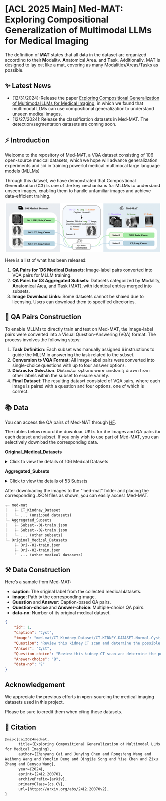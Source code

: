 # [ACL 2025 Main] Med-MAT: Exploring Compositional Generalization of Multimodal LLMs for Medical Imaging

The definition of **MAT** states that all data in the dataset are organized according to their **M**odality, **A**natomical Area, and **T**ask. Additionally, MAT is designed to lay out like a mat, covering as many Modalities/Areas/Tasks as possible.

## ✨ Latest News
- [12/31/2024]: Release the paper [Exploring Compositional Generalization of Multimodal LLMs for Medical Imaging](https://arxiv.org/abs/2412.20070v2), in which we found that multimodal LLMs can use compositional generalization to understand unseen medical images.
- [12/27/2024]: Release the classification datasets in Med-MAT. The detection/segmentation datasets are coming soon.

## ⚡ Introduction
Welcome to the repository of Med-MAT, a VQA dataset consisting of 106 open-source medical datasets, which we hope will advance generalization experiments and aid in training powerful medical multimodal large language models (MLLMs)

Through this dataset, we have demonstrated that Compositional Generalization (CG) is one of the key mechanisms for MLLMs to understand unseen images, enabling them to handle unfamiliar images and achieve data-efficient training.

<div align=center>
<img src="assets/process-medmat.jpg" width = "800" alt="medmat" align=center/>
</div>

Here is a list of what has been released:

1. **QA Pairs for 106 Medical Datasets**: Image-label pairs converted into VQA pairs for MLLM training.
2. **QA Pairs for 53 Aggregated Subsets**: Datasets categorized by **M**odality, **A**natomical Area, and **T**ask (MAT), with identical entries merged into subsets.
3. **Image Download Links**: Some datasets cannot be shared due to licensing. Users can download them to specified directories.


## 💭 QA Pairs Construction

To enable MLLMs to directly train and test on Med-MAT, the image-label pairs were converted into a Visual Question-Answering (VQA) format. The process involves the following steps:
1. **Task Definition**: Each subset was manually assigned 6 instructions to guide the MLLM in answering the task related to the subset.
2. **Conversion to VQA Format**: All image-label pairs were converted into single-choice questions with up to four answer options.
3. **Distractor Selection**: Distractor options were randomly drawn from other labels within the subset to ensure variety.
4. **Final Dataset**: The resulting dataset consisted of VQA pairs, where each image is paired with a question and four options, one of which is correct.


## 📚 Data

You can access the QA pairs of Med-MAT through [HF](https://huggingface.co/datasets/FreedomIntelligence/Med-MAT).

The tables below record the download URLs for the images and QA pairs for each dataset and subset. If you only wish to use part of Med-MAT, you can selectively download the corresponding data.

**Original_Medical_Datasets**
<details>
<summary>Click to view the details of 106 Medical Datasets</summary>

| **No.** | **Name with link** | **Modality** | **Area** | **Task** | **QA** |
| ------ | ------- | ------- | -------- | -------- | -------- |
| 1 |[Intel and MobileODT Cervical Screening](https://www.kaggle.com/competitions/intel-mobileodt-cervical-cancer-screening/data)|Co|Cervix|Cervix Type in Screening|[HF](https://huggingface.co/datasets/FreedomIntelligence/Med-MAT/blob/main/Original_Medical_Datasets/ori--01-train.json)|
| 2 |[CT Kindney Dataset](https://www.kaggle.com/datasets/nazmul0087/ct-kidney-dataset-normal-cyst-tumor-and-stone)|CT|Kidney|Normal or Cyst or Tumor|[HF](https://huggingface.co/datasets/FreedomIntelligence/Med-MAT/blob/main/Original_Medical_Datasets/ori--02-train.json)|
| 3 |[SARS-COV-2 Ct-Scan](https://www.kaggle.com/datasets/plameneduardo/sarscov2-ctscan-dataset)|CT|Lung|COVID19, Classification Dataset|[HF](https://huggingface.co/datasets/FreedomIntelligence/Med-MAT/blob/main/Original_Medical_Datasets/ori--03-train.json)|
| 4 |[COVID CT COVID-CT](https://tianchi.aliyun.com/dataset/106604)|CT|Lung|COVID19, Classification Dataset.|[HF](https://huggingface.co/datasets/FreedomIntelligence/Med-MAT/blob/main/Original_Medical_Datasets/ori--04-train.json)|
| 5 |[Chest CT-Scan](https://tianchi.aliyun.com/dataset/93929)|CT|Lung|Cancer, 3 Cancer Categories, Multiple Classification Dataset|[HF](https://huggingface.co/datasets/FreedomIntelligence/Med-MAT/blob/main/Original_Medical_Datasets/ori--05-train.json)|
| 6 |[COVID-19-CT SCAN IMAGES](https://tianchi.aliyun.com/dataset/93666)|CT|Lung|COVID19, Classification|[HF](https://huggingface.co/datasets/FreedomIntelligence/Med-MAT/blob/main/Original_Medical_Datasets/ori--06-train.json)|
| 7 |[Head CT](https://www.kaggle.com/datasets/felipekitamura/head-ct-hemorrhage?select=labels.csv)|CT|Brain|Head Hemorrhage|[HF](https://huggingface.co/datasets/FreedomIntelligence/Med-MAT/blob/main/Original_Medical_Datasets/ori--07-train.json)|
| 8 |[CT of Brain](https://www.kaggle.com/datasets/trainingdatapro/computed-tomography-ct-of-the-brain)|CT|Brain|Head Cancer|[HF](https://huggingface.co/datasets/FreedomIntelligence/Med-MAT/blob/main/Original_Medical_Datasets/ori--08-train.json)|
| 9 |[MED-NODE](https://www.cs.rug.nl/~imaging/databases/melanoma_naevi/)|Der|Skin|Melanoma or Naevus|[HF](https://huggingface.co/datasets/FreedomIntelligence/Med-MAT/blob/main/Original_Medical_Datasets/ori--09-train.json)|
| 10 |[ISIC 2020](https://challenge2020.isic-archive.com/)|Der|Skin|Melanoma, Benign or Malignant|[HF](https://huggingface.co/datasets/FreedomIntelligence/Med-MAT/blob/main/Original_Medical_Datasets/ori--10-train.json)|
| 11 |[PED-UFES-20](https://data.mendeley.com/datasets/zr7vgbcyr2/1)|Der|Skin|Skin Multi Classification|[HF](https://huggingface.co/datasets/FreedomIntelligence/Med-MAT/blob/main/Original_Medical_Datasets/ori--11-train.json)|
| 12 |[Web-scraped Skin Image](https://www.kaggle.com/datasets/arafathussain/monkeypox-skin-image-dataset-2022)|Der|Skin|Skin Desease Multi Classification|[HF](https://huggingface.co/datasets/FreedomIntelligence/Med-MAT/blob/main/Original_Medical_Datasets/ori--12-train.json)|
| 13 |[ISBI 2016](https://www.kaggle.com/datasets/angelachristabel/isbi-2016?select=Training_GroundTruth.csv)|Der|Skin|Skin Lesion Classification|[HF](https://huggingface.co/datasets/FreedomIntelligence/Med-MAT/blob/main/Original_Medical_Datasets/ori--13-train.json)|
| 14 |[ISIC 2019](https://www.kaggle.com/datasets/andrewmvd/isic-2019)|Der|Skin|Skin Desease Multi Classification|[HF](https://huggingface.co/datasets/FreedomIntelligence/Med-MAT/blob/main/Original_Medical_Datasets/ori--14-train.json)|
| 15 |[Skin Cancer ISIC](https://www.kaggle.com/datasets/nodoubttome/skin-cancer9-classesisic)|Der|Skin|Skin Cancer Multi Classification|[HF](https://huggingface.co/datasets/FreedomIntelligence/Med-MAT/blob/main/Original_Medical_Datasets/ori--15-train.json)|
| 16 |[Dental Condition Dataset](https://www.kaggle.com/datasets/salmansajid05/oral-diseases/data)|DP|Teeth|Teeth condition classification|[HF](https://huggingface.co/datasets/FreedomIntelligence/Med-MAT/blob/main/Original_Medical_Datasets/ori--16-train.json)|
| 17 |[Oral Cancer Dataset](https://www.kaggle.com/datasets/zaidpy/oral-cancer-dataset)|DP|Teeth|Oral cancer Classification|[HF](https://huggingface.co/datasets/FreedomIntelligence/Med-MAT/blob/main/Original_Medical_Datasets/ori--17-train.json)|
| 18 |[The Nerthus Dataset](https://datasets.simula.no/nerthus/)|End|Intestine|Cleanliness level|[HF](https://huggingface.co/datasets/FreedomIntelligence/Med-MAT/blob/main/Original_Medical_Datasets/ori--18-train.json)|
| 19 |[Endoscopic Bladder Tissue](https://commons.datacite.org/doi.org/10.5281/zenodo.7741475)|End|Bladder|Canser Degree Classification|[HF](https://huggingface.co/datasets/FreedomIntelligence/Med-MAT/blob/main/Original_Medical_Datasets/ori--19-train.json)|
| 20 |[Kvasir](https://www.kaggle.com/datasets/meetnagadia/kvasir-dataset)|End|Intestine|Multi Disease Classification|[HF](https://huggingface.co/datasets/FreedomIntelligence/Med-MAT/blob/main/Original_Medical_Datasets/ori--20-train.json)|
| 21 |[ACRIMA](https://figshare.com/s/c2d31f850af14c5b5232)|FP|Fundus|Glaucoma|[HF](https://huggingface.co/datasets/FreedomIntelligence/Med-MAT/blob/main/Original_Medical_Datasets/ori--21-train.json)|
| 22 |[Augemnted ocular diseases AOD](https://www.kaggle.com/datasets/nurmukhammed7/augemnted-ocular-diseases)|FP|Fundus|Multi Classification of eye diseases|[HF](https://huggingface.co/datasets/FreedomIntelligence/Med-MAT/blob/main/Original_Medical_Datasets/ori--22-train.json)|
| 23 |[JSIEC](https://www.kaggle.com/datasets/linchundan/fundusimage1000)|FP|Fundus|Multi Classification of eye diseases|[HF](https://huggingface.co/datasets/FreedomIntelligence/Med-MAT/blob/main/Original_Medical_Datasets/ori--23-train.json)|
| 24 |[Multi-Label Retinal Diseases](https://data.mendeley.com/datasets/pc4mb3h8hz/1)|FP|Fundus|Multi Classification of eye diseases|[HF](https://huggingface.co/datasets/FreedomIntelligence/Med-MAT/blob/main/Original_Medical_Datasets/ori--24-train.json)|
| 25 |[RFMiD 2.0](https://github.com/openmedlab/Awesome-Medical-Dataset/blob/main/resources/RFMiD.md)|FP|Fundus|Multi Classification of eye diseases|[HF](https://huggingface.co/datasets/FreedomIntelligence/Med-MAT/blob/main/Original_Medical_Datasets/ori--25-train.json)|
| 26 |[ToxoFundus(Data Processed Paper)](https://www.kaggle.com/datasets/nafin59/ocular-toxoplasmosis-fundus-images-dataset)|FP|Fundus|Ocular toxoplasmosis|[HF](https://huggingface.co/datasets/FreedomIntelligence/Med-MAT/blob/main/Original_Medical_Datasets/ori--26-train.json)|
| 27 |[ToxoFundus(Data Raw 6class All)](https://www.kaggle.com/datasets/nafin59/ocular-toxoplasmosis-fundus-images-dataset)|FP|Fundus|Ocular toxoplasmosis|[HF](https://huggingface.co/datasets/FreedomIntelligence/Med-MAT/blob/main/Original_Medical_Datasets/ori--27-train.json)|
| 28 |[Adam dataset](https://www.kaggle.com/datasets/xiaoliang2121/adamdataset)|FP|Fundus|Age-related Macular Degeneration|[HF](https://huggingface.co/datasets/FreedomIntelligence/Med-MAT/blob/main/Original_Medical_Datasets/ori--28-train.json)|
| 29 |[APTOS 2019 Blindness](https://www.kaggle.com/competitions/aptos2019-blindness-detection)|FP|Fundus|Blindness Level Identification 0~4|[HF](https://huggingface.co/datasets/FreedomIntelligence/Med-MAT/blob/main/Original_Medical_Datasets/ori--29-train.json)|
| 30 |[DRIMBD](https://www.kaggle.com/datasets/subhajournal/drimdb-diabetic-retinopathy-images-database)|FP|Fundus|Quality Testing of Retinal Images|[HF](https://huggingface.co/datasets/FreedomIntelligence/Med-MAT/blob/main/Original_Medical_Datasets/ori--30-train.json)|
| 31 |[Glaucoma Detection](https://www.kaggle.com/datasets/sshikamaru/glaucoma-detection)|FP|Fundus|Glaucoma Classification|[HF](https://huggingface.co/datasets/FreedomIntelligence/Med-MAT/blob/main/Original_Medical_Datasets/ori--31-train.json)|
| 32 |[AIROGS](https://zenodo.org/records/93241)|FP|Fundus|Glaucoma Classification|[HF](https://huggingface.co/datasets/FreedomIntelligence/Med-MAT/blob/main/Original_Medical_Datasets/ori--32-train.json)|
| 33 |[ICPR-HEp-2](https://github.com/KaikaiZhao/HEp-2_cell_classification)|Mic|Cell|Multi Classification|[HF](https://huggingface.co/datasets/FreedomIntelligence/Med-MAT/blob/main/Original_Medical_Datasets/ori--33-train.json)|
| 34 |[SICAPv2](https://data.mendeley.com/datasets/9xxm58dvs3/1)|Mic|Cell|Cancer Degree Classification|[HF](https://huggingface.co/datasets/FreedomIntelligence/Med-MAT/blob/main/Original_Medical_Datasets/ori--34-train.json)|
| 35 |[Blood Cell Images](https://www.kaggle.com/datasets/paultimothymooney/blood-cells)|Mic|Cell|Blood Cell Classificaion (Multi)|[HF](https://huggingface.co/datasets/FreedomIntelligence/Med-MAT/blob/main/Original_Medical_Datasets/ori--35-train.json)|
| 36 |[BreakHis](https://www.kaggle.com/datasets/ambarish/breakhis)|Mic|Cell|Cell type and beginormag|[HF](https://huggingface.co/datasets/FreedomIntelligence/Med-MAT/blob/main/Original_Medical_Datasets/ori--36-train.json)|
| 37 |[Chaoyang](https://bupt-ai-cz.github.io/HSA-NRL/)|Mic|Cell|Multi Classification of pathologists|[HF](https://huggingface.co/datasets/FreedomIntelligence/Med-MAT/blob/main/Original_Medical_Datasets/ori--37-train.json)|
| 38 |[HuSHeM](https://data.mendeley.com/datasets/tt3yj2pf38/3)|Mic|Cell|Sperm Head Morphology Classificaion|[HF](https://huggingface.co/datasets/FreedomIntelligence/Med-MAT/blob/main/Original_Medical_Datasets/ori--38-train.json)|
| 39 |[Bone Marrow Cell Classification](https://www.kaggle.com/datasets/andrewmvd/bone-marrow-cell-classification)|Mic|Cell|Bone Marrow Cell Classification|[HF](https://huggingface.co/datasets/FreedomIntelligence/Med-MAT/blob/main/Original_Medical_Datasets/ori--39-train.json)|
| 40 |[NCT-CRC-HE-100K](https://zenodo.org/records/1214456)|Mic|Cell|Multi Classification|[HF](https://huggingface.co/datasets/FreedomIntelligence/Med-MAT/blob/main/Original_Medical_Datasets/ori--40-train.json)|
| 41 |[Malignant Lymphoma Classification](https://www.kaggle.com/datasets/andrewmvd/malignant-lymphoma-classification)|Mic|Cell|Multi Classification|[HF](https://huggingface.co/datasets/FreedomIntelligence/Med-MAT/blob/main/Original_Medical_Datasets/ori--41-train.json)|
| 42 |[Histopathologic Cancer Detection](https://www.kaggle.com/c/histopathologic-cancer-detection/data)|Mic|Cell|Cancer Classification|[HF](https://huggingface.co/datasets/FreedomIntelligence/Med-MAT/blob/main/Original_Medical_Datasets/ori--42-train.json)|
| 43 |[LC25000](https://www.kaggle.com/datasets/xilezhu/lc25000)|Mic|Cell|Multi Classification of Lung and Colon|[HF](https://huggingface.co/datasets/FreedomIntelligence/Med-MAT/blob/main/Original_Medical_Datasets/ori--43-train.json)|
| 44 |[Brain Tumor 17 Classes](https://www.kaggle.com/datasets/fernando2rad/brain-tumor-mri-images-17-classes)|MRI|Brain|Multi Classification|[HF](https://huggingface.co/datasets/FreedomIntelligence/Med-MAT/blob/main/Original_Medical_Datasets/ori--44-train.json)|
| 45 |[Tumor Classification](https://www.kaggle.com/datasets/masoudnickparvar/brain-tumor-mri-dataset)|MRI|Brain|Pituitary or Glioma or Meningioma or Notumor|[HF](https://huggingface.co/datasets/FreedomIntelligence/Med-MAT/blob/main/Original_Medical_Datasets/ori--45-train.json)|
| 46 |[Malignant Lymphoma Classification](https://www.kaggle.com/datasets/andrewmvd/malignant-lymphoma-classification)|OCT|Retina|Multi Classification of eye diseases|[HF](https://huggingface.co/datasets/FreedomIntelligence/Med-MAT/blob/main/Original_Medical_Datasets/ori--46-train.json)|
| 47 |[Retinal OCT-C8](https://www.kaggle.com/datasets/obulisainaren/retinal-oct-c8)|OCT|Retina|Multi Classification of eye diseases|[HF](https://huggingface.co/datasets/FreedomIntelligence/Med-MAT/blob/main/Original_Medical_Datasets/ori--47-train.json)|
| 48 |[BUSI](https://www.kaggle.com/datasets/sabahesaraki/breast-ultrasound-images-dataset)|US|Breast|Breast Cancer|[HF](https://huggingface.co/datasets/FreedomIntelligence/Med-MAT/blob/main/Original_Medical_Datasets/ori--48-train.json)|
| 49 |[Digital Knee X-Ray Images](https://data.mendeley.com/datasets/t9ndx37v5h/1)|X-Ray|Bones|Degree Classification of Knee|[HF](https://huggingface.co/datasets/FreedomIntelligence/Med-MAT/blob/main/Original_Medical_Datasets/ori--49-train.json)|
| 50 |[Bone Fracture Multi-Region X-ray Data](https://www.kaggle.com/datasets/preetviradiya/brian-tumor-dataset)|X-Ray|Bones|Fractured Classification|[HF](https://huggingface.co/datasets/FreedomIntelligence/Med-MAT/blob/main/Original_Medical_Datasets/ori--50-train.json)|
| 51 |[Fracture detection](https://www.kaggle.com/datasets/devbatrax/fracture-detection-using-x-ray-images)|X-Ray|Bones|Fractured Classification|[HF](https://huggingface.co/datasets/FreedomIntelligence/Med-MAT/blob/main/Original_Medical_Datasets/ori--51-train.json)|
| 52 |[The vertebrae X-ray image](https://www.kaggle.com/datasets/yasserhessein/the-vertebrae-xray-images)|X-Ray|Bones|Vertebrae|[HF](https://huggingface.co/datasets/FreedomIntelligence/Med-MAT/blob/main/Original_Medical_Datasets/ori--52-train.json)|
| 53 |[Knee Osteoarthritis Dataset](https://www.kaggle.com/datasets/shashwatwork/knee-osteoarthritis-dataset-with-severity)|X-Ray|Bones|Knee Osteoarthritis with severity grading|[HF](https://huggingface.co/datasets/FreedomIntelligence/Med-MAT/blob/main/Original_Medical_Datasets/ori--53-train.json)|
| 54 |[Shenzhen Chest X-Ray Set](https://lhncbc.nlm.nih.gov/LHC-downloads/downloads.html#tuberculosis-image-data-sets)|X-Ray|Lung|COVID19, Classification Dataset.|[HF](https://huggingface.co/datasets/FreedomIntelligence/Med-MAT/blob/main/Original_Medical_Datasets/ori--54-train.json)|
| 55 |[Chest X-ray PD](https://data.mendeley.com/datasets/jctsfj2sfn/1)|X-Ray|Lung|COVID and Pneumonia|[HF](https://huggingface.co/datasets/FreedomIntelligence/Med-MAT/blob/main/Original_Medical_Datasets/ori--55-train.json)|
| 56 |[COVID-19 CHEST X-RAY DATABASE](https://www.heywhale.com/mw/dataset/6027caee891f960015c863d7/content)|X-Ray|Lung|COVID and Pneumonia|[HF](https://huggingface.co/datasets/FreedomIntelligence/Med-MAT/blob/main/Original_Medical_Datasets/ori--56-train.json)|
|  |[COVIDGR](https://github.com/ari-dasci/covidgr)|X-Ray|Lung|COVID19, Classification|[HF](https://huggingface.co/datasets/FreedomIntelligence/Med-MAT/blob/main/Original_Medical_Datasets/ori--57-train.json)|
| 58 |[MIAS](https://www.kaggle.com/datasets/kmader/mias-mammography)|X-Ray|Breast|Multi Classification of Breast|[HF](https://huggingface.co/datasets/FreedomIntelligence/Med-MAT/blob/main/Original_Medical_Datasets/ori--58-train.json)|
| 59 |[Tuberculosis Chest X-Ray Database](https://www.kaggle.com/datasets/tawsifurrahman/tuberculosis-tb-chest-xray-dataset)|X-Ray|Lung|Tuberculosis|[HF](https://huggingface.co/datasets/FreedomIntelligence/Med-MAT/blob/main/Original_Medical_Datasets/ori--59-train.json)|
| 60 |[Pediatric Pneumonia Chest X-Ray](https://www.kaggle.com/datasets/andrewmvd/pediatric-pneumonia-chest-xray)|X-Ray|Lung|Pneumonia Classification|[HF](https://huggingface.co/datasets/FreedomIntelligence/Med-MAT/blob/main/Original_Medical_Datasets/ori--60-train.json)|
| 61 |[Random Sample of NIH Chest X-Ray Dataset](https://www.kaggle.com/datasets/nih-chest-xrays/sample)|X-Ray|Chest|Multi Classificaiton of Chest|[HF](https://huggingface.co/datasets/FreedomIntelligence/Med-MAT/blob/main/Original_Medical_Datasets/ori--61-train.json)|
| 62 |[CoronaHack-Chest X-Ray](https://www.kaggle.com/datasets/praveengovi/coronahack-chest-xraydataset)|X-Ray|Lung|Pnemonia Classifcition with Virus type|[HF](https://huggingface.co/datasets/FreedomIntelligence/Med-MAT/blob/main/Original_Medical_Datasets/ori--62-train.json)|
| 63 |[Brain Tumor Dataset](https://www.kaggle.com/datasets/preetviradiya/brian-tumor-dataset)|X-Ray|Brain|Tumor Classification|[HF](https://huggingface.co/datasets/FreedomIntelligence/Med-MAT/blob/main/Original_Medical_Datasets/ori--63-train.json)|
| 64 |[Fitzpatrick 17k (Nine Labels)](https://github.com/mattgroh/fitzpatrick17k)|Der|Skin|Multi Classification|[HF](https://huggingface.co/datasets/FreedomIntelligence/Med-MAT/blob/main/Original_Medical_Datasets/ori--64-train.json)|
| 65 |[BioMediTech](https://figshare.com/s/d6fb591f1beb4f8efa6f)|Mic|Cell|Multi Classification|[HF](https://huggingface.co/datasets/FreedomIntelligence/Med-MAT/blob/main/Original_Medical_Datasets/ori--65-train.json)|
| 66 |[Diabetic retinopathy](https://zenodo.org/records/4891308)|FP|Fundus|Diabetic Retinopathy Level|[HF](https://huggingface.co/datasets/FreedomIntelligence/Med-MAT/blob/main/Original_Medical_Datasets/ori--66-train.json)|
| 67 |[Leukemia](https://tianchi.aliyun.com/dataset/90101/notebook)|Mic|Cell|Cancer Classification|[HF](https://huggingface.co/datasets/FreedomIntelligence/Med-MAT/blob/main/Original_Medical_Datasets/ori--67-train.json)|
| 68 |[ODIR-5K](https://odir2019.grand-challenge.org/introduction/)|FP|Fundus|Multiple Labels Classification|[HF](https://huggingface.co/datasets/FreedomIntelligence/Med-MAT/blob/main/Original_Medical_Datasets/ori--68-train.json)|
| 69 |[Arthrosis](https://aistudio.baidu.com/datasetdetail/69582/0)|X-Ray|Bones|Bone Age Classification|[HF](https://huggingface.co/datasets/FreedomIntelligence/Med-MAT/blob/main/Original_Medical_Datasets/ori--69-train.json)|
| 70 |[HSA-NRL](https://bupt-ai-cz.github.io/HSA-NRL/)|Mic|Cell|Multi Classification of pathologists|[HF](https://huggingface.co/datasets/FreedomIntelligence/Med-MAT/blob/main/Original_Medical_Datasets/ori--70-train.json)|
| 71 |[ISIC 2018 (Task 3)](https://challenge.isic-archive.com/data/#2018)|Der|Skin|Multi Classification|[HF](https://huggingface.co/datasets/FreedomIntelligence/Med-MAT/blob/main/Original_Medical_Datasets/ori--71-train.json)|
| 72 |[ISIC 2017 (Task 3)](https://challenge.isic-archive.com/data/#2018)|Der|Skin|Multi Classification|[HF](https://huggingface.co/datasets/FreedomIntelligence/Med-MAT/blob/main/Original_Medical_Datasets/ori--72-train.json)|
| 73 |[ChestX-Det](https://opendatalab.com/OpenDataLab/ChestX-Det)|X-Ray|Chest|Multi Classification|[HF](https://huggingface.co/datasets/FreedomIntelligence/Med-MAT/blob/main/Original_Medical_Datasets/ori--73-train.json)|
| 74 |[Monkeypox Skin Lesion Dataset](https://www.kaggle.com/datasets/nafin59/monkeypox-skin-lesion-dataset)|Der|Skin|Only Monkeypox|[HF](https://huggingface.co/datasets/FreedomIntelligence/Med-MAT/blob/main/Original_Medical_Datasets/ori--74-train.json)|
| 75 |[Cataract Dataset](https://www.kaggle.com/datasets/jr2ngb/cataractdataset)|FP|Fundus|Multi Classification|[HF](https://huggingface.co/datasets/FreedomIntelligence/Med-MAT/blob/main/Original_Medical_Datasets/ori--75-train.json)|
| 76 |[ChestX-rays IndianaUniversity](https://www.kaggle.com/datasets/raddar/chest-xrays-indiana-university?select=indiana_reports.csv)|X-Ray|Chest|Multi-label Classification|[HF](https://huggingface.co/datasets/FreedomIntelligence/Med-MAT/blob/main/Original_Medical_Datasets/ori--76-train.json)|
| 77 |[CheXpert v1.0 small](https://www.kaggle.com/datasets/willarevalo/chexpert-v10-small)|X-Ray|Chest|Multi-label Classification|[HF](https://huggingface.co/datasets/FreedomIntelligence/Med-MAT/blob/main/Original_Medical_Datasets/ori--77-train.json)|
| 78 |[CBIS-DDSM](https://www.kaggle.com/datasets/awsaf49/cbis-ddsm-breast-cancer-image-dataset)|X-Ray|Breast|Multi Classification|[HF](https://huggingface.co/datasets/FreedomIntelligence/Med-MAT/blob/main/Original_Medical_Datasets/ori--78-train.json)|
| 79 |[NLM-TB](https://www.kaggle.com/datasets/nurkaraca/nlm-montgomerycxrset)|X-Ray|Lung|Tuberculosis|[HF](https://huggingface.co/datasets/FreedomIntelligence/Med-MAT/blob/main/Original_Medical_Datasets/ori--79-train.json)|
| 80 |[ChestXray-NIHCC](https://nihcc.app.box.com/v/ChestXray-NIHCC/folder/36938765345)|X-Ray|Chest|Multi-label Classification|[HF](https://huggingface.co/datasets/FreedomIntelligence/Med-MAT/blob/main/Original_Medical_Datasets/ori--80-train.json)|
| 81 |[COVIDx CXR-4](https://www.kaggle.com/datasets/andyczhao/covidx-cxr2)|X-Ray|Lung|COVID19, Classification|[HF](https://huggingface.co/datasets/FreedomIntelligence/Med-MAT/blob/main/Original_Medical_Datasets/ori--81-train.json)|
| 82 |[VinDr-Mammo](https://www.kaggle.com/datasets/ssmann/vindr-mammo-dataset)|X-Ray|Breast|Multi-label Classification|[HF](https://huggingface.co/datasets/FreedomIntelligence/Med-MAT/blob/main/Original_Medical_Datasets/ori--82-train.json)|
| 83 |[PBC dataset normal DIB](https://data.mendeley.com/datasets/snkd93bnjr/1)|Mic|Cell|Multi Classification|[HF](https://huggingface.co/datasets/FreedomIntelligence/Med-MAT/blob/main/Original_Medical_Datasets/ori--83-train.json)|
| 84 |[Human Protein Atlas](https://www.kaggle.com/competitions/hpa-single-cell-image-classification/data?select=train.csv)|Mic|Cell|Multi-label Classification (Only green)|[HF](https://huggingface.co/datasets/FreedomIntelligence/Med-MAT/blob/main/Original_Medical_Datasets/ori--84-train.json)|
| 85 |[RSNA Pneumonia Detection Challenge 2018](https://www.rsna.org/rsnai/ai-image-challenge/rsna-pneumonia-detection-challenge-2018)|X-Ray|Chest|Multi-label Classification|[HF](https://huggingface.co/datasets/FreedomIntelligence/Med-MAT/blob/main/Original_Medical_Datasets/ori--85-train.json)|
| 86 |[VinDr-SpineXR](https://www.physionet.org/content/vindr-spinexr/1.0.0/)|X-Ray|Bones|Multi Classification of Bones Diseases|[HF](https://huggingface.co/datasets/FreedomIntelligence/Med-MAT/blob/main/Original_Medical_Datasets/ori--86-train.json)|
| 87 |[VinDr-PCXR](https://physionet.org/content/vindr-pcxr/1.0.0/)|X-Ray|Chest|Multi-label Classification|[HF](https://huggingface.co/datasets/FreedomIntelligence/Med-MAT/blob/main/Original_Medical_Datasets/ori--87-train.json)|
| 88 |[PH2](https://paperswithcode.com/dataset/ph2)|Der|Skin|Melanoma Segmentation|TODO|
| 89 |[ISBI 2016 (Task3B)](https://www.kaggle.com/datasets/angelachristabel/isbi-2016?select=Training_GroundTruth.csv)|Der|Skin|Melanoma Segmentation|TODO|
| 90 |[ISIC 2016 (Task 1)](https://challenge.isic-archive.com/data/#2018)|Der|Skin|Melanoma Segmentation|TODO|
| 91 |[ISIC 2017](https://challenge.isic-archive.com/data/#2018)|Der|Skin|Melanoma Segmentation|TODO|
| 92 |[CVC-ClinicDB](https://polyp.grand-challenge.org/CVCClinicDB/)|End|Intestine|Polyp Segmentation|TODO|
| 93 |[Kvasir-SEG](https://datasets.simula.no/kvasir-seg/)|End|Intestine|Polyp segmentation|TODO|
| 94 |[m2caiseg](https://www.kaggle.com/datasets/salmanmaq/m2caiseg)|End|Intestine|Surgical Instrument Segmentation|TODO|
| 95 |[EDD 2020](https://edd2020.grand-challenge.org/Data/)|End|Intestine|Multiple Diseases Segmentation in Intestine|TODO|
| 96 |[SICAPv2](https://data.mendeley.com/datasets/9xxm58dvs3/1)|Mic|Cell|Cancer Cells Segmentation|TODO|
| 97 |[BUSI](https://www.kaggle.com/datasets/sabahesaraki/breast-ultrasound-images-dataset)|Ultrasound|Breast|Cancer Segmentation|TODO|
| 98 |[TN3K](https://github.com/haifangong/TRFE-Net-for-thyroid-nodule-segmentation)|Ultrasound|Thyroid|Thyroid Nodule Segmentation|TODO|
| 99 |[NLM-TB](https://openi.nlm.nih.gov/imgs/collections/NLM-MontgomeryCXRSet.zip)|X-Ray|Lung|Lung Segmentation (With left or right)|TODO|
| 100 |[VinDr-SpineXR](https://www.physionet.org/content/vindr-spinexr/1.0.0/)|X-Ray|Bones|Spinal X-ray Anaomaly Detection|TODO|
| 101 |[VinDr-PCXR](https://physionet.org/content/vindr-pcxr/1.0.0/)|X-Ray|Chest|Multiple Diseases Segmentation in Chest|TODO|
| 102 |[ChestX-Det](https://opendatalab.com/OpenDataLab/ChestX-Det)|X-Ray|Chest|Multiple Diseases Segmentation in Chest|TODO|
| 103 |[UW-Madison Gl Tract Image Segmentation](https://www.kaggle.com/competitions/uw-madison-gi-tract-image-segmentation/overview)|MRI|Intestine|Surgical Instrument Segmentation|TODO|
| 104 |[Duke Liver Dataset MRI v1](https://zenodo.org/records/7774566)|MRI|Liver|Liver Segmentation|TODO|
| 105 |[Duke Liver Dataset MRI v2](https://zenodo.org/records/7774566)|MRI|Liver|Liver Segmentation|TODO|
| 106 |[SIIM-ACR Pneumothorax Segmentation](https://www.kaggle.com/c/siim-acr-pneumothorax-segmentation)|X-Ray|Lung|Pneumothorax Segmentation|TODO|
| 107 |[FIVES](https://figshare.com/articles/figure/FIVES_A_Fundus_Image_Dataset_for_AI-based_Vessel_Segmentation/19688169/1?file=34969398)|FP|Fundus|Fundus Vascular Segmentation|TODO|
| 108 |[RIM-ONE DL](https://github.com/miag-ull/rim-one-dl?tab=readme-ov-file)|FP|Fundus|Optic Disc and Cup Segmentation|TODO|
| 109 |[PALM19](https://ieee-dataport.org/documents/palm-pathologic-myopia-challenge)|FP|Fundus|Optic Disc Segmentation|TODO|
  
</details>

**Aggregated_Subsets**
<details>
  <summary>Click to view the details of 53 Subsets</summary>

| **No.**| **Modality** | **Area** | **Task** | **QA** |
| ------ | ------- | -------- | -------- | -------- |
|01 | Co | Cervix | Cervical Picture Quality Evaluation |[HF](https://huggingface.co/datasets/FreedomIntelligence/Med-MAT/blob/main/Aggregated_Subsets/Subset--01-train.json)|
|02 | CT | Kidney | Kidney Diseases Classification |[HF](https://huggingface.co/datasets/FreedomIntelligence/Med-MAT/blob/main/Aggregated_Subsets/Subset--02-train.json)|
|03 | CT | Lung | COVID-19 Classification |[HF](https://huggingface.co/datasets/FreedomIntelligence/Med-MAT/blob/main/Aggregated_Subsets/Subset--03-train.json)|
|04 | CT | Lung | Lung Cancer Classification |[HF](https://huggingface.co/datasets/FreedomIntelligence/Med-MAT/blob/main/Aggregated_Subsets/Subset--04-train.json)|
|05 | CT | Brain | Brain Hemorrhage Classification |[HF](https://huggingface.co/datasets/FreedomIntelligence/Med-MAT/blob/main/Aggregated_Subsets/Subset--05-train.json)|
|06 | CT | Brain | Brain Cancer Classification |[HF](https://huggingface.co/datasets/FreedomIntelligence/Med-MAT/blob/main/Aggregated_Subsets/Subset--06-train.json)|
|07 | Der | Skin | Melanoma Type Classification |[HF](https://huggingface.co/datasets/FreedomIntelligence/Med-MAT/blob/main/Aggregated_Subsets/Subset--07-train.json)|
|08 | Der | Skin | Skin Diseases Classification |[HF](https://huggingface.co/datasets/FreedomIntelligence/Med-MAT/blob/main/Aggregated_Subsets/Subset--08-train.json)|
|09 | DP | Mouth | Teeth Condition Classification |[HF](https://huggingface.co/datasets/FreedomIntelligence/Med-MAT/blob/main/Aggregated_Subsets/Subset--09-train.json)|
|10 | DP | Mouth | Oral Cancer Classification |[HF](https://huggingface.co/datasets/FreedomIntelligence/Med-MAT/blob/main/Aggregated_Subsets/Subset--10-train.json)|
|11 | End | Intestine | Intestine Cleanliness Level |[HF](https://huggingface.co/datasets/FreedomIntelligence/Med-MAT/blob/main/Aggregated_Subsets/Subset--11-train.json)|
|12 | End | Bladder | Cancer Degree Classification |[HF](https://huggingface.co/datasets/FreedomIntelligence/Med-MAT/blob/main/Aggregated_Subsets/Subset--12-train.json)|
|13 | End | Intestine | Intestine Diseases Classification |[HF](https://huggingface.co/datasets/FreedomIntelligence/Med-MAT/blob/main/Aggregated_Subsets/Subset--13-train.json)|
|14 | FP | Fundus | Eye Diseases Classification |[HF](https://huggingface.co/datasets/FreedomIntelligence/Med-MAT/blob/main/Aggregated_Subsets/Subset--14-train.json)|
|15 | FP | Fundus | Multiple-labels Eye Diseases Classification |[HF](https://huggingface.co/datasets/FreedomIntelligence/Med-MAT/blob/main/Aggregated_Subsets/Subset--15-train.json)|
|16 | FP | Fundus | Blindness Level |[HF](https://huggingface.co/datasets/FreedomIntelligence/Med-MAT/blob/main/Aggregated_Subsets/Subset--16-train.json)|
|17 | FP | Fundus | Retinal Images Quality Evaluation |[HF](https://huggingface.co/datasets/FreedomIntelligence/Med-MAT/blob/main/Aggregated_Subsets/Subset--17-train.json)|
|18 | Mic | Cell | Cell Type Classification |[HF](https://huggingface.co/datasets/FreedomIntelligence/Med-MAT/blob/main/Aggregated_Subsets/Subset--18-train.json)|
|19 | Mic | Cell | Prostate Cancer Degree Classification |[HF](https://huggingface.co/datasets/FreedomIntelligence/Med-MAT/blob/main/Aggregated_Subsets/Subset--19-train.json)|
|20 | Mic | Cell | Multiple-labels Blood Cell Classification |[HF](https://huggingface.co/datasets/FreedomIntelligence/Med-MAT/blob/main/Aggregated_Subsets/Subset--20-train.json)|
|21 | Mic | Cell | Cancer Classification |[HF](https://huggingface.co/datasets/FreedomIntelligence/Med-MAT/blob/main/Aggregated_Subsets/Subset--21-train.json)|
|22 | MRI | Brain | Head Diseases Classification |[HF](https://huggingface.co/datasets/FreedomIntelligence/Med-MAT/blob/main/Aggregated_Subsets/Subset--22-train.json)|
|23 | OCT | Retina | Retina Diseases Classification |[HF](https://huggingface.co/datasets/FreedomIntelligence/Med-MAT/blob/main/Aggregated_Subsets/Subset--23-train.json)|
|24 | US | Breast | Breast Cancer Classification |[HF](https://huggingface.co/datasets/FreedomIntelligence/Med-MAT/blob/main/Aggregated_Subsets/Subset--24-train.json)|
|25 | X-ray | Bones | Degree Classification of Knee |[HF](https://huggingface.co/datasets/FreedomIntelligence/Med-MAT/blob/main/Aggregated_Subsets/Subset--25-train.json)|
|26 | X-ray | Bones | Fractured Classification |[HF](https://huggingface.co/datasets/FreedomIntelligence/Med-MAT/blob/main/Aggregated_Subsets/Subset--26-train.json)|
|27 | X-ray | Bones | Vertebrae Diseases Classification |[HF](https://huggingface.co/datasets/FreedomIntelligence/Med-MAT/blob/main/Aggregated_Subsets/Subset--27-train.json)|
|28 | X-ray | Lung | COVID-19 and Pneumonia Classification |[HF](https://huggingface.co/datasets/FreedomIntelligence/Med-MAT/blob/main/Aggregated_Subsets/Subset--28-train.json)|
|29 | X-ray | Breast | Breast Diseases Classification |[HF](https://huggingface.co/datasets/FreedomIntelligence/Med-MAT/blob/main/Aggregated_Subsets/Subset--29-train.json)|
|30 | X-ray | Lung | Tuberculosis Classification |[HF](https://huggingface.co/datasets/FreedomIntelligence/Med-MAT/blob/main/Aggregated_Subsets/Subset--30-train.json)|
|31 | X-ray | Chest | Multiple-labels Chest Classification |[HF](https://huggingface.co/datasets/FreedomIntelligence/Med-MAT/blob/main/Aggregated_Subsets/Subset--31-train.json)|
|32 | X-ray | Brain | Tumor Classification |[HF](https://huggingface.co/datasets/FreedomIntelligence/Med-MAT/blob/main/Aggregated_Subsets/Subset--32-train.json)|
|33 | Mic | Cell | Multi-labels Diseases |[HF](https://huggingface.co/datasets/FreedomIntelligence/Med-MAT/blob/main/Aggregated_Subsets/Subset--33-train.json)|
|34 | FP | Fundus | Level Identification |[HF](https://huggingface.co/datasets/FreedomIntelligence/Med-MAT/blob/main/Aggregated_Subsets/Subset--34-train.json)|
|35 | X-ray | Bones | Level Identification |[HF](https://huggingface.co/datasets/FreedomIntelligence/Med-MAT/blob/main/Aggregated_Subsets/Subset--35-train.json)|
|36 | X-ray | Bones | Spinal lesion Classification |[HF](https://huggingface.co/datasets/FreedomIntelligence/Med-MAT/blob/main/Aggregated_Subsets/Subset--36-train.json)|
|37 | X-ray | Breast | Multi-labels Diseases |[HF](https://huggingface.co/datasets/FreedomIntelligence/Med-MAT/blob/main/Aggregated_Subsets/Subset--37-train.json)|
|38 | Der | Skin | Lesion Det/Seg |TODO|
|39 | End | Intestine | PolyP Det/Seg |TODO|
|40 | End | Intestine | Surgical Procedures Det/Seg |TODO|
|41 | End | Intestine | Multi-labels Det/Seg |TODO|
|42 | Mic | Cell | Cancer Cell Det/Seg |TODO|
|43 | US | Chest | Cancer Det/Seg |TODO|
|44 | US | Thyroid | Thyroid Nodule Region Det/Seg |TODO|
|45 | MRI | Intestine | Multi-labels Det/Seg |TODO|
|46 | MRI | Liver | Liver Det/Seg |TODO|
|47 | X-ray | Lung | Lung Det/Seg |TODO|
|48 | X-ray | Lung | Pneumothorax Det/Seg |TODO|
|49 | X-ray | Bones | Spinal Anomaly Det |TODO|
|50 | X-ray | Chest | Multi-labels Det |TODO|
|51 | FP | Fundus | Vessel Seg |TODO|
|52 | FP | Fundus | Optic Disc and Cup Seg |TODO|
|53 | FP | Fundus | Optic Disc Seg |TODO|
</details>

After downloading the images to the "med-mat" folder and placing the corresponding JSON files as shown, you can easily access Med-MAT.

```
┬─ med-mat
│   ├─ CT_Kindney_Dataset
│   └─ ... (unzipped datasets)
└─ Aggregated_Subsets
│   ├─ Subset--01-train.json
│   ├─ Subset--02-train.json
│   └─ ... (other subsets)
└─ Original_Medical_Datasets
    ├─ Ori--01-train.json
    ├─ Ori--02-train.json
    └─ ... (other medical datasets)
```

## ⚒️ Data Construction

Here’s a sample from Med-MAT:
- **caption**: The original label from the collected medical datasets.
- **image**: Path to the corresponding image.
- **Question** and **Answer**: Caption-based QA pairs.
- **Question-choice** and **Answer-choice**: Multiple-choice QA pairs.
- **data-no**: Number of its original medical dataset.
```json
{
    "id": 1,
    "caption": "Cyst",
    "image": "med-mat/CT_Kindney_Dataset/CT-KIDNEY-DATASET-Normal-Cyst-Tumor-Stone/CT-KIDNEY-DATASET-Normal-Cyst-Tumor-Stone/Cyst/Cyst- (561).jpg",
    "Question": "Review this kidney CT scan and determine the possible condition it represents.",
    "Answer": "Cyst",
    "Question-choice": "Review this kidney CT scan and determine the possible condition it represents.\nA: Stone\nB: Cyst\nC: Normal\nD: Tumor\nAnswer with the option's letter from the given choices directly.",
    "Answer-choice": "B",
    "data-no": "2"
}
```

## Acknowledgement

We appreciate the previous efforts in open-sourcing the medical imaging datasets used in this project.

Please be sure to credit them when citing these datasets.

## 📖 Citation
```
@misc{cai2024medmat,
      title={Exploring Compositional Generalization of Multimodal LLMs for Medical Imaging}, 
      author={Zhenyang Cai and Junying Chen and Rongsheng Wang and Weihong Wang and Yonglin Deng and Dingjie Song and Yize Chen and Zixu Zhang and Benyou Wang},
      year={2024},
      eprint={2412.20070},
      archivePrefix={arXiv},
      primaryClass={cs.CV},
      url={https://arxiv.org/abs/2412.20070v2}, 
}
```
